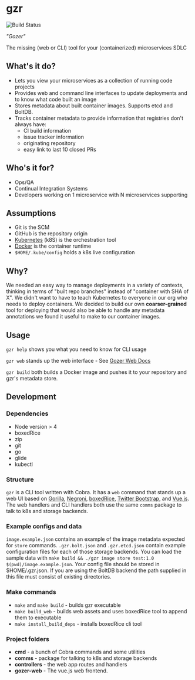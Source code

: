 # gzr

![Build Status](https://api.travis-ci.org/bypasslane/gzr.svg?branch=master)

*"Gozer"*

The missing (web or CLI) tool for your (containerized) microservices SDLC

## What's it do?

* Lets you view your microservices as a collection of running code projects
* Provides web and command line interfaces to update deployments and to know what code built an image
* Stores metadata about built container images. Supports etcd and BoltDB.
* Tracks container metadata to provide information that registries don't always have:
	* CI build information
	* issue tracker information
  * originating repository
  * easy link to last 10 closed PRs

## Who's it for?
* Ops/QA
* Continual Integration Systems
* Developers working on 1 microservice with N microservices supporting

## Assumptions
* Git is the SCM
* GitHub is the repository origin
* [Kubernetes](https://kubernetes.io) (k8S) is the orchestration tool
* [Docker](https://www.docker.com) is the container runtime
* `$HOME/.kube/config` holds a k8s live configuration

## Why?
We needed an easy way to manage deployments in a variety of contexts, thinking in terms of "built repo branches" instead of "container with SHA of X". We didn't want to have to teach Kubernetes to everyone in our org who needs to deploy containers. We decided to build our own **coarser-grained** tool for deploying that would also be able to handle any metadata annotations we found it useful to make to our container images.

## Usage
`gzr help` shows you what you need to know for CLI usage

`gzr web` stands up the web interface - See [Gozer Web Docs](https://github.com/bypasslane/gzr/blob/master/gozer-web/README.md)

`gzr build` both builds a Docker image and pushes it to your repository and gzr's metadata store.


## Development

### Dependencies
* Node version > 4
* boxedRice
* zip
* git
* go
* glide
* kubectl
 
### Structure
`gzr` is a CLI tool written with Cobra. It has a `web` 
command that stands up a web UI based on [Gorilla](http://www.gorillatoolkit.org), [Negroni](https://github.com/urfave/negroni), 
[boxedRice](https://github.com/bypasslane/boxedRice), [Twitter Bootstrap](http://getbootstrap.com), and [Vue.js](https://vuejs.org/). 
The web handlers and CLI handlers both use the same `comms` package to talk to k8s and storage backends.

### Example configs and data
`image.example.json` contains an example of the image metadata expected for `store` commands. `.gzr.bolt.json` and `.gzr.etcd.json` contain example configuration files for each of those storage backends.
You can load the sample data with `make build && ./gzr image store test:1.0 $(pwd)/image.example.json`.
Your config file should be stored in $HOME/.gzr.json. If you are using the BoltDB backend the path supplied in this file must consist of existing directories.

### Make commands
* `make` and `make build` - builds gzr executable
* `make build_web` - builds web assets and uses boxedRice tool to append them to executable
* `make install_build_deps` - installs boxedRice cli tool

### Project folders

* **cmd** - a bunch of Cobra commands and some utilities
* **comms** - package for talking to k8s and storage backends
* **controllers** - the web app routes and handlers
* **gozer-web** - The vue.js web frontend. 